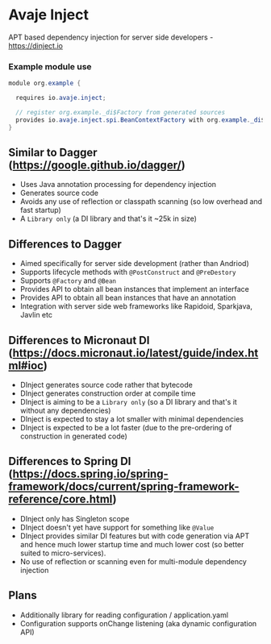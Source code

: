 # Avaje Inject
APT based dependency injection for server side developers - https://dinject.io

### Example module use

```java
module org.example {

  requires io.avaje.inject;

  // register org.example._di$Factory from generated sources
  provides io.avaje.inject.spi.BeanContextFactory with org.example._di$BeanContextFactory;
}
```

## Similar to Dagger (https://google.github.io/dagger/)

- Uses Java annotation processing for dependency injection
- Generates source code
- Avoids any use of reflection or classpath scanning (so low overhead and fast startup)
- A `Library only` (a DI library and that's it ~25k in size)


## Differences to Dagger

- Aimed specifically for server side development (rather than Andriod)
- Supports lifecycle methods with `@PostConstruct` and `@PreDestory`
- Supports `@Factory` and `@Bean`
- Provides API to obtain all bean instances that implement an interface
- Provides API to obtain all bean instances that have an annotation
- Integration with server side web frameworks like Rapidoid, Sparkjava, Javlin etc


## Differences to Micronaut DI (https://docs.micronaut.io/latest/guide/index.html#ioc)

- DInject generates source code rather that bytecode
- DInject generates construction order at compile time
- DInject is aiming to be a `Library only` (so a DI library and that's it without any dependencies)
- DInject is expected to stay a lot smaller with minimal dependencies
- DInject is expected to be a lot faster (due to the pre-ordering of construction in generated code)

## Differences to Spring DI (https://docs.spring.io/spring-framework/docs/current/spring-framework-reference/core.html)

- DInject only has Singleton scope
- DInject doesn't yet have support for something like `@Value`
- DInject provides similar DI features but with code generation via APT
  and hence much lower startup time and much lower cost (so better suited to micro-services).
- No use of reflection or scanning even for multi-module dependency injection


## Plans

- Additionally library for reading configuration / application.yaml
- Configuration supports onChange listening (aka dynamic configuration API)
